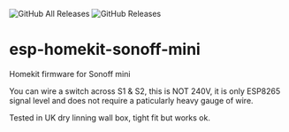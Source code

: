 ![GitHub All Releases](https://img.shields.io/github/downloads/maccoylton/esp-homekit-sonoff-mini/total) 
![GitHub Releases](https://img.shields.io/github/downloads/maccoylton/esp-homekit-sonoff-mini/latest/total)

# esp-homekit-sonoff-mini

Homekit firmware for Sonoff mini

You can wire a switch across S1 & S2, this is NOT 240V, it is only ESP8265 signal level and does not require a paticularly heavy gauge of wire. 


Tested in UK dry linning wall box, tight fit but works ok. 
